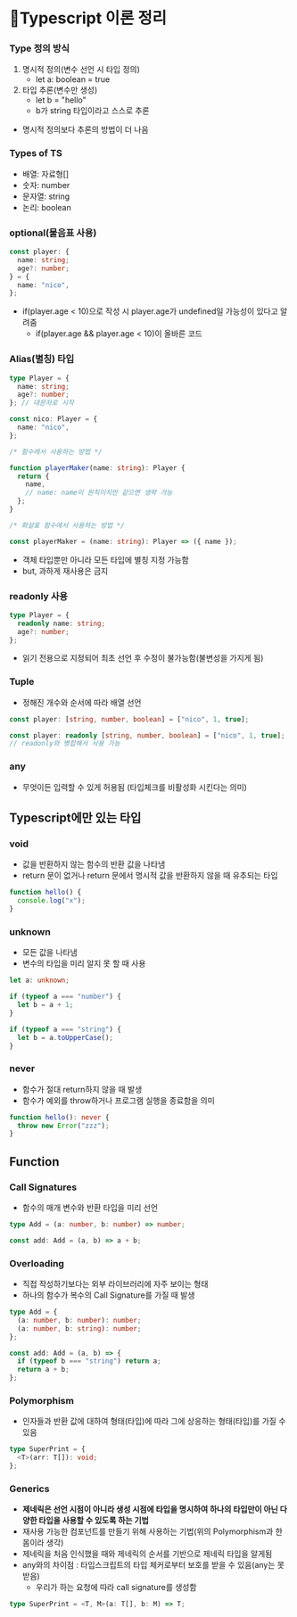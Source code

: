 # 📝Typescript 이론 정리

### Type 정의 방식

1. 명시적 정의(변수 선언 시 타입 정의)
   - let a: boolean = true
2. 타입 추론(변수만 생성)
   - let b = "hello"
   - b가 string 타입이라고 스스로 추론

- 명시적 정의보다 추론의 방법이 더 나음

### Types of TS

- 배열: 자료형[]
- 숫자: number
- 문자열: string
- 논리: boolean

### optional(물음표 사용)

```typescript
const player: {
  name: string;
  age?: number;
} = {
  name: "nico",
};
```

- if(player.age < 10)으로 작성 시 player.age가 undefined일 가능성이 있다고 알려줌
  - if(player.age && player.age < 10)이 올바른 코드

### Alias(별칭) 타입

```typescript
type Player = {
  name: string;
  age?: number;
}; // 대문자로 시작

const nico: Player = {
  name: "nico",
};

/* 함수에서 사용하는 방법 */

function playerMaker(name: string): Player {
  return {
    name,
    // name: name이 원칙이지만 같으면 생략 가능
  };
}

/* 화살표 함수에서 사용하는 방법 */

const playerMaker = (name: string): Player => ({ name });
```

- 객체 타입뿐만 아니라 모든 타입에 별칭 지정 가능함
- but, 과하게 재사용은 금지

### readonly 사용

```typescript
type Player = {
  readonly name: string;
  age?: number;
};
```

- 읽기 전용으로 지정되어 최초 선언 후 수정이 불가능함(불변성을 가지게 됨)

### Tuple

- 정해진 개수와 순서에 따라 배열 선언

```typescript
const player: [string, number, boolean] = ["nico", 1, true];

const player: readonly [string, number, boolean] = ["nico", 1, true];
// readonly와 병합해서 사용 가능
```

### any

- 무엇이든 입력할 수 있게 허용됨 (타입체크를 비활성화 시킨다는 의미)

## Typescript에만 있는 타입

### void

- 값을 반환하지 않는 함수의 반환 값을 나타냄
- return 문이 없거나 return 문에서 명시적 값을 반환하지 않을 때 유추되는 타입

```typescript
function hello() {
  console.log("x");
}
```

### unknown

- 모든 값을 나타냄
- 변수의 타입을 미리 알지 못 할 때 사용

```typescript
let a: unknown;

if (typeof a === "number") {
  let b = a + 1;
}

if (typeof a === "string") {
  let b = a.toUpperCase();
}
```

### never

- 함수가 절대 return하지 않을 때 발생
- 함수가 예외를 throw하거나 프로그램 실행을 종료함을 의미

```typescript
function hello(): never {
  throw new Error("zzz");
}
```

## Function

### Call Signatures

- 함수의 매개 변수와 반환 타입을 미리 선언

```typescript
type Add = (a: number, b: number) => number;

const add: Add = (a, b) => a + b;
```

### Overloading

- 직접 작성하기보다는 외부 라이브러리에 자주 보이는 형태
- 하나의 함수가 복수의 Call Signature를 가질 때 발생

```typescript
type Add = {
  (a: number, b: number): number;
  (a: number, b: string): number;
};

const add: Add = (a, b) => {
  if (typeof b === "string") return a;
  return a + b;
};
```

### Polymorphism

- 인자들과 반환 값에 대하여 형태(타입)에 따라 그에 상응하는 형태(타입)를 가질 수 있음

```typescript
type SuperPrint = {
  <T>(arr: T[]): void;
};
```

### Generics

- **제네릭은 선언 시점이 아니라 생성 시점에 타입을 명시하여 하나의 타입만이 아닌 다양한 타입을 사용할 수 있도록 하는 기법**
- 재사용 가능한 컴포넌트를 만들기 위해 사용하는 기법(위의 Polymorphism과 한 몸이라 생각)
- 제네릭을 처음 인식했을 때와 제네릭의 순서를 기반으로 제네릭 타입을 알게됨
- any와의 차이점 : 타입스크립트의 타입 체커로부터 보호를 받을 수 있음(any는 못받음)
  - 우리가 하는 요청에 따라 call signature를 생성함

```typescript
type SuperPrint = <T, M>(a: T[], b: M) => T;
```
